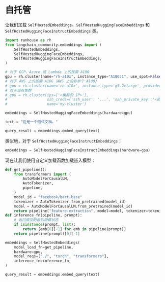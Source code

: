 # 自托管

让我们加载 `SelfHostedEmbeddings`、`SelfHostedHuggingFaceEmbeddings` 和 `SelfHostedHuggingFaceInstructEmbeddings` 类。

```python
import runhouse as rh
from langchain_community.embeddings import (
    SelfHostedEmbeddings,
    SelfHostedHuggingFaceEmbeddings,
    SelfHostedHuggingFaceInstructEmbeddings,
)
```

```python
# 对于 GCP、Azure 或 Lambda 上的按需 A100
gpu = rh.cluster(name="rh-a10x", instance_type="A100:1", use_spot=False)
# 对于 AWS 上的按需 A10G（AWS 上没有单个 A100）
# gpu = rh.cluster(name='rh-a10x', instance_type='g5.2xlarge', provider='aws')
# 对于现有集群
# gpu = rh.cluster(ips=['<集群的 IP>'],
#                  ssh_creds={'ssh_user': '...', 'ssh_private_key':'<密钥路径>'},
#                  name='my-cluster')
```

```python
embeddings = SelfHostedHuggingFaceEmbeddings(hardware=gpu)
```

```python
text = "这是一个测试文档。"
```

```python
query_result = embeddings.embed_query(text)
```

类似地，对于 `SelfHostedHuggingFaceInstructEmbeddings`：

```python
embeddings = SelfHostedHuggingFaceInstructEmbeddings(hardware=gpu)
```

现在让我们使用自定义加载函数加载嵌入模型：

```python
def get_pipeline():
    from transformers import (
        AutoModelForCausalLM,
        AutoTokenizer,
        pipeline,
    )
    model_id = "facebook/bart-base"
    tokenizer = AutoTokenizer.from_pretrained(model_id)
    model = AutoModelForCausalLM.from_pretrained(model_id)
    return pipeline("feature-extraction", model=model, tokenizer=tokenizer)
def inference_fn(pipeline, prompt):
    # 返回模型的最后隐藏状态
    if isinstance(prompt, list):
        return [emb[0][-1] for emb in pipeline(prompt)]
    return pipeline(prompt)[0][-1]
```

```python
embeddings = SelfHostedEmbeddings(
    model_load_fn=get_pipeline,
    hardware=gpu,
    model_reqs=["./", "torch", "transformers"],
    inference_fn=inference_fn,
)
```

```python
query_result = embeddings.embed_query(text)
```